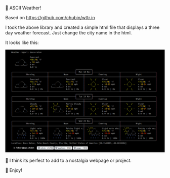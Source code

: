 🥁 ASCII Weather!

Based on https://github.com/chubin/wttr.in

I took the above library and created a simple html file that displays a three day weather forecast. Just change the city name in the html.

It looks like this:

![screenshot](weather.png)

💬 I think its perfect to add to a nostalgia webpage or project.

🎸 Enjoy!
